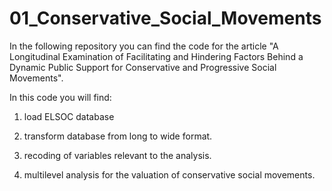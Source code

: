 # 01_Conservative_Social_Movements

In the following repository you can find the code for the article "A Longitudinal Examination of Facilitating and Hindering Factors Behind a Dynamic Public Support for Conservative and Progressive Social Movements".

In this code you will find:

1. load ELSOC database

2. transform database from long to wide format.

3. recoding of variables relevant to the analysis.

4. multilevel analysis for the valuation of conservative social movements.
